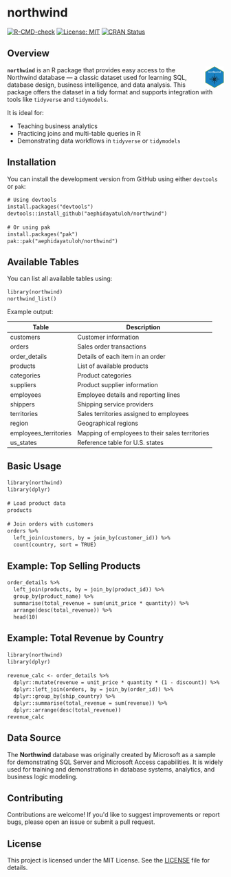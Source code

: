 # northwind 

[![R-CMD-check](https://github.com/aephidayatuloh/northwind/actions/workflows/R-CMD-check.yaml/badge.svg)](https://github.com/aephidayatuloh/northwind/actions/workflows/R-CMD-check.yaml)
[![License: MIT](https://img.shields.io/badge/license-MIT-blue.svg)](LICENSE)
[![CRAN Status](https://www.r-pkg.org/badges/version/northwind)](https://cran.r-project.org/package=northwind)

## Overview

<img src="inst/figures/imgfile.png" align="right" height="50" />

**`northwind`** is an R package that provides easy access to the Northwind database — a classic dataset used for learning SQL, database design, business intelligence, and data analysis. This package offers the dataset in a tidy format and supports integration with tools like `tidyverse` and `tidymodels`.

It is ideal for:
- Teaching business analytics  
- Practicing joins and multi-table queries in R  
- Demonstrating data workflows in `tidyverse` or `tidymodels`

## Installation

You can install the development version from GitHub using either `devtools` or `pak`:

```
# Using devtools
install.packages("devtools")
devtools::install_github("aephidayatuloh/northwind")

# Or using pak
install.packages("pak")
pak::pak("aephidayatuloh/northwind")
````

## Available Tables

You can list all available tables using:

```
library(northwind)
northwind_list()
```

Example output:

| Table          | Description                             |
| -------------- | --------------------------------------- |
| customers      | Customer information                    |
| orders         | Sales order transactions                |
| order_details  | Details of each item in an order        |
| products       | List of available products              |
| categories     | Product categories                      |
| suppliers      | Product supplier information            |
| employees      | Employee details and reporting lines    |
| shippers       | Shipping service providers              |
| territories    | Sales territories assigned to employees |
| region         | Geographical regions                    |
| employees_territories | Mapping of employees to their sales territories |
| us_states      | Reference table for U.S. states         |



## Basic Usage

```
library(northwind)
library(dplyr)

# Load product data
products

# Join orders with customers
orders %>%
  left_join(customers, by = join_by(customer_id)) %>%
  count(country, sort = TRUE)
```

## Example: Top Selling Products

```
order_details %>%
  left_join(products, by = join_by(product_id)) %>%
  group_by(product_name) %>%
  summarise(total_revenue = sum(unit_price * quantity)) %>%
  arrange(desc(total_revenue)) %>%
  head(10)
```

## Example: Total Revenue by Country

``` 
library(northwind)
library(dplyr)

revenue_calc <- order_details %>%
  dplyr::mutate(revenue = unit_price * quantity * (1 - discount)) %>% 
  dplyr::left_join(orders, by = join_by(order_id)) %>% 
  dplyr::group_by(ship_country) %>% 
  dplyr::summarise(total_revenue = sum(revenue)) %>% 
  dplyr::arrange(desc(total_revenue))
revenue_calc
```

## Data Source

The **Northwind** database was originally created by Microsoft as a sample for demonstrating SQL Server and Microsoft Access capabilities. It is widely used for training and demonstrations in database systems, analytics, and business logic modeling.

## Contributing

Contributions are welcome! If you'd like to suggest improvements or report bugs, please open an issue or submit a pull request.

## License

This project is licensed under the MIT License. See the [LICENSE](LICENSE) file for details.

